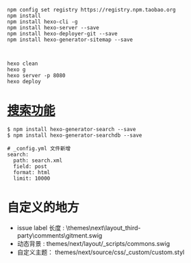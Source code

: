 
    npm config set registry https://registry.npm.taobao.org
    npm install
    npm install hexo-cli -g
    npm install hexo-server --save
    npm install hexo-deployer-git --save
    npm install hexo-generator-sitemap --save



	hexo clean
	hexo g
	hexo server -p 8080
	hexo deploy



# [搜索功能](https://github.com/PaicHyperionDev/hexo-generator-search)


	$ npm install hexo-generator-search --save
	$ npm install hexo-generator-searchdb --save
	
	# _config.yml 文件新增
	search:
	  path: search.xml
	  field: post  	  
	  format: html	  
	  limit: 10000

# 自定义的地方
- issue label 长度 : \themes\next\layout\_third-party\comments\gitment.swig
- 动态背景 : themes/next/layout/_scripts/commons.swig
- 自定义主题： themes/next/source/css/_custom/custom.styl
